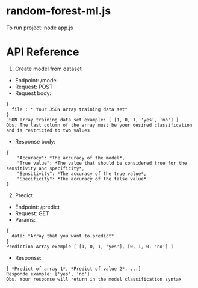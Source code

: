 # random-forest-ml.js
To run project: node app.js
# API Reference
1. Create model from dataset
* Endpoint: /model 
* Request: POST 
* Request body: 
```
{ 
  file : * Your JSON array training data set*
}
JSON array training data set example: [ [1, 0, 1, 'yes', 'no'] ]
Obs. The last column of the array must be your desired classification and is restricted to two values
```
* Response body:
```
{
    "Accuracy": *The accuracy of the model*,
    "True value": *The value that should be considered true for the sensitivity and specificity*,
    "Sensitivity": *The accuracy of the true value*,
    "Specificity": *The accuracy of the false value*
}
```
2. Predict
* Endpoint: /predict
* Request: GET
* Params: 
```
{
  data: *Array that you want to predict*
}
Prediction Array exemple [ [1, 0, 1, 'yes'], [0, 1, 0, 'no'] ]
```
* Response: 
```
[ *Predict of array 1*, *Predict of value 2*, ...]
Responde example: ['yes', 'no']
Obs. Your response will return in the model classification syntax
```
